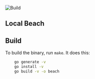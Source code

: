 ![Build](https://github.com/flownative/localbeach/workflows/Build/badge.svg?branch=master)

Local Beach
-----------


Build
-----

To build the binary, run `make`. It does this:
 
```bash
    go generate -v
    go install -v
    go build -v -o beach
``` 
 